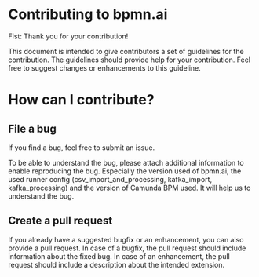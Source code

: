 # Contributing to bpmn.ai

Fist: Thank you for your contribution!

This document is intended to give contributors a set of guidelines for the contribution.
The guidelines should provide help for your contribution. 
Feel free to suggest changes or enhancements to this guideline.

# How can I contribute?

## File a bug
If you find a bug, feel free to submit an issue.

To be able to understand the bug, please attach additional information to enable reproducing the bug.
Especially the version used of bpmn.ai, the used runner config (csv_import_and_processing, kafka_import, kafka_processing) and the version of Camunda BPM
used. It will help us to understand the bug.

## Create a pull request
If you already have a suggested bugfix or an enhancement, you can also provide a pull request.
In case of a bugfix, the pull request should include information about the fixed bug.
In case of an enhancement, the pull request should include a description about the intended extension.
